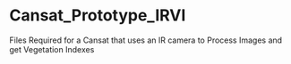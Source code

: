 # Cansat_Prototype_IRVI
 Files Required for a Cansat that uses an IR camera to Process Images and get Vegetation Indexes
